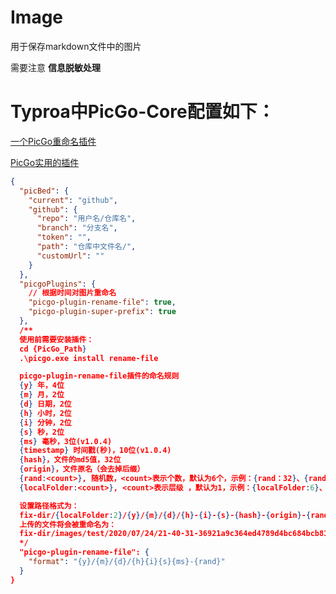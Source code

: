 # Image

用于保存markdown文件中的图片

需要注意  **信息脱敏处理**

# Typroa中PicGo-Core配置如下：

[一个PicGo重命名插件](https://github.com/liuwave/picgo-plugin-rename-file)

[PicGo实用的插件](https://blog.csdn.net/weixin_45118180/article/details/119215202)

```json
{
  "picBed": {
    "current": "github",
    "github": {
      "repo": "用户名/仓库名",
      "branch": "分支名",
      "token": "",
      "path": "仓库中文件名/",
      "customUrl": ""
    }
  },
  "picgoPlugins": {
    // 根据时间对图片重命名
    "picgo-plugin-rename-file": true,
    "picgo-plugin-super-prefix": true
  },
  /**
  使用前需要安装插件：
  cd {PicGo_Path}
  .\picgo.exe install rename-file

  picgo-plugin-rename-file插件的命名规则
  {y} 年，4位
  {m} 月，2位
  {d} 日期，2位
  {h} 小时，2位
  {i} 分钟，2位
  {s} 秒，2位
  {ms} 毫秒，3位(v1.0.4)
  {timestamp} 时间戳(秒)，10位(v1.0.4)
  {hash}，文件的md5值，32位
  {origin}，文件原名（会去掉后缀）
  {rand:<count>}, 随机数，<count>表示个数，默认为6个，示例：{rand：32}、{rand}
  {localFolder:<count>}, <count>表示层级 ，默认为1，示例：{localFolder:6}、{localFolder}

  设置路径格式为：
  fix-dir/{localFolder:2}/{y}/{m}/{d}/{h}-{i}-{s}-{hash}-{origin}-{rand:6}
  上传的文件将会被重命名为：
  fix-dir/images/test/2020/07/24/21-40-31-36921a9c364ed4789d4bc684bcb81d62-localImage-fa2c97.jpg
  */
  "picgo-plugin-rename-file": {
    "format": "{y}/{m}/{d}/{h}{i}{s}{ms}-{rand}"
  }
}
```
